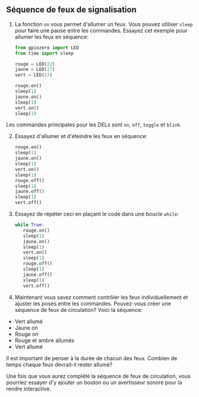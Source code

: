 ## Séquence de feux de signalisation

1. La fonction `on` vous permet d'allumer un feux. Vous pouvez utiliser `sleep` pour faire une pause entre les commandes. Essayez cet exemple pour allumer les feux en séquence:
    
    ```python
    from gpiozero import LED
    from time import sleep

    rouge = LED(22)
    jaune = LED(27)
    vert = LED(17)

    rouge.on()
    sleep(1)
    jaune.on()
    sleep(1)
    vert.on()
    sleep(1)
    ```

Les commandes principales pour les DELs sont `on`, `off`, `toggle` et `blink`.

2. Essayez d'allumer et d'éteindre les feux en séquence:
    
    ```python
    rouge.on()
    sleep(1)
    jaune.on()
    sleep(1)
    vert.on()
    sleep(1)
    rouge.off()
    sleep(1)
    jaune.off()
    sleep(1)
    vert.off()
    ```

3. Essayez de répéter ceci en plaçant le code dans une boucle `while`:
    
    ```python
    while True:
       rouge.on()
       sleep(1)
       jaune.on()
       sleep(1)
       vert.on()
       sleep(1)
       rouge.off()
       sleep(1)
       jaune.off()
       sleep(1)
       vert.off()
    ```

4. Maintenant vous savez comment contrôler les feux individuellement et ajuster les poses entre les commandes. Pouvez-vous créer une séquence de feux de circulation? Voici la séquence:

- Vert allumé
- Jaune on
- Rouge on
- Rouge et ambre allumés
- Vert allumé

Il est important de penser à la durée de chacun des feux. Combien de temps chaque feux devrait-il rester allumé?

Une fois que vous aurez complété la séquence de feux de circulation, vous pourriez essayer d'y ajouter un bouton ou un avertisseur sonore pour la rendre interactive.
